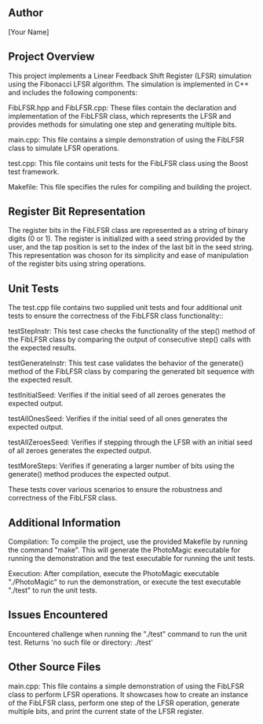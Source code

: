 ## Author
[Your Name]

## Project Overview
This project implements a Linear Feedback Shift Register (LFSR) simulation using the Fibonacci LFSR algorithm. The simulation is implemented in C++ and includes the following components:

FibLFSR.hpp and FibLFSR.cpp: These files contain the declaration and implementation of the FibLFSR class, which represents the LFSR and provides methods for simulating one step and generating multiple bits.

main.cpp: This file contains a simple demonstration of using the FibLFSR class to simulate LFSR operations.

test.cpp: This file contains unit tests for the FibLFSR class using the Boost test framework.

Makefile: This file specifies the rules for compiling and building the project.

## Register Bit Representation
The register bits in the FibLFSR class are represented as a string of binary digits (0 or 1). The register is initialized with a seed string provided by the user, and the tap position is set to the index of the last bit in the seed string. This representation was choson for its simplicity and ease of manipulation of the register bits using string operations.

## Unit Tests
The test.cpp file contains two supplied unit tests and four additional unit tests to ensure the correctness of the FibLFSR class functionality::

testStepInstr: This test case checks the functionality of the step() method of the FibLFSR class by comparing the output of consecutive step() calls with the expected results.

testGenerateInstr: This test case validates the behavior of the generate() method of the FibLFSR class by comparing the generated bit sequence with the expected result.

testInitialSeed: Verifies if the initial seed of all zeroes generates the expected output.

testAllOnesSeed: Verifies if the initial seed of all ones generates the expected output.

testAllZeroesSeed: Verifies if stepping through the LFSR with an initial seed of all zeroes generates the expected output.

testMoreSteps: Verifies if generating a larger number of bits using the generate() method produces the expected output.

These tests cover various scenarios to ensure the robustness and correctness of the FibLFSR class.

## Additional Information
Compilation: To compile the project, use the provided Makefile by running the command "make". This will generate the PhotoMagic executable for running the demonstration and the test executable for running the unit tests.

Execution: After compilation, execute the PhotoMagic executable "./PhotoMagic" to run the demonstration, or execute the test executable "./test" to run the unit tests.

## Issues Encountered
Encountered challenge when running the "./test" command to run the unit test. Returns 'no such file or directory: ./test'

## Other Source Files
main.cpp: This file contains a simple demonstration of using the FibLFSR class to perform LFSR operations. It showcases how to create an instance of the FibLFSR class, perform one step of the LFSR operation, generate multiple bits, and print the current state of the LFSR register.

